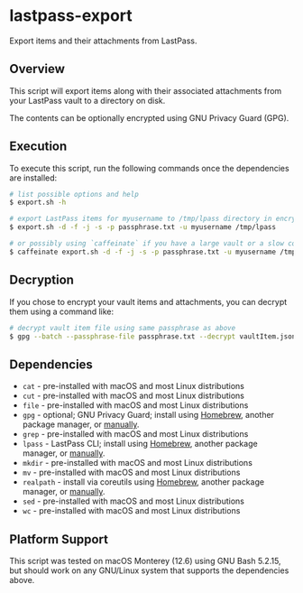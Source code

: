 # lastpass-export

Export items and their attachments from LastPass.

## Overview

This script will export items along with their associated attachments
from your LastPass vault to a directory on disk.

The contents can be optionally encrypted using GNU Privacy Guard (GPG).

## Execution

To execute this script, run the following commands once the
dependencies are installed:

```sh
# list possible options and help
$ export.sh -h

# export LastPass items for myusername to /tmp/lpass directory in encrypted JSON format
$ export.sh -d -f -j -s -p passphrase.txt -u myusername /tmp/lpass

# or possibly using `caffeinate` if you have a large vault or a slow connection
$ caffeinate export.sh -d -f -j -s -p passphrase.txt -u myusername /tmp/lpass
```

## Decryption

If you chose to encrypt your vault items and attachments, you can decrypt
them using a command like:

```sh
# decrypt vault item file using same passphrase as above
$ gpg --batch --passphrase-file passphrase.txt --decrypt vaultItem.json.enc > vaultItem.json
```

## Dependencies

- `cat` - pre-installed with macOS and most Linux distributions
- `cut` - pre-installed with macOS and most Linux distributions
- `file` - pre-installed with macOS and most Linux distributions
- `gpg` - optional; GNU Privacy Guard; install using [Homebrew](https://formulae.brew.sh/formula/gnupg), another package manager, or [manually](https://gnupg.org/).
- `grep` - pre-installed with macOS and most Linux distributions
- `lpass` - LastPass CLI; install using [Homebrew](https://formulae.brew.sh/formula/lastpass-cli), another package manager, or [manually](https://github.com/lastpass/lastpass-cli).
- `mkdir` - pre-installed with macOS and most Linux distributions
- `mv` - pre-installed with macOS and most Linux distributions
- `realpath` - install via coreutils using [Homebrew](https://formulae.brew.sh/formula/coreutils), another package manager, or [manually](https://www.gnu.org/software/coreutils/).
- `sed` - pre-installed with macOS and most Linux distributions
- `wc` - pre-installed with macOS and most Linux distributions

## Platform Support

This script was tested on macOS Monterey (12.6) using GNU Bash 5.2.15,
but should work on any GNU/Linux system that supports the dependencies
above.
